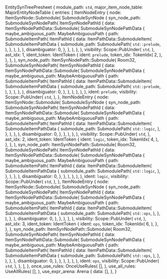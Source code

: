 EntitySynTreePresheet {
    module_path: `std`,
    major_item_node_table: MajorEntityNodeTable {
        entries: [
            ItemNodeEntry {
                node: ItemSynNode::Submodule(
                    SubmoduleSynNode {
                        syn_node_path: SubmoduleSynNodePath(
                            ItemSynNodePathId {
                                data: ItemSynNodePathData::Submodule(
                                    SubmoduleSynNodePathData {
                                        maybe_ambiguous_path: MaybeAmbiguousPath {
                                            path: SubmoduleItemPath(
                                                ItemPathId {
                                                    data: ItemPathData::SubmoduleItem(
                                                        SubmoduleItemPathData {
                                                            submodule_path: SubmodulePath(
                                                                `std::prelude`,
                                                            ),
                                                        },
                                                    ),
                                                },
                                            ),
                                            disambiguator: 0,
                                        },
                                    },
                                ),
                            },
                        ),
                        visibility: Scope::PubUnder(
                            `std`,
                        ),
                        ast_idx: 1,
                        ident_token: IdentToken {
                            ident: `prelude`,
                            token_idx: TokenIdx(
                                2,
                            ),
                        },
                    },
                ),
                syn_node_path: ItemSynNodePath::Submodule(
                    Room32,
                    SubmoduleSynNodePath(
                        ItemSynNodePathId {
                            data: ItemSynNodePathData::Submodule(
                                SubmoduleSynNodePathData {
                                    maybe_ambiguous_path: MaybeAmbiguousPath {
                                        path: SubmoduleItemPath(
                                            ItemPathId {
                                                data: ItemPathData::SubmoduleItem(
                                                    SubmoduleItemPathData {
                                                        submodule_path: SubmodulePath(
                                                            `std::prelude`,
                                                        ),
                                                    },
                                                ),
                                            },
                                        ),
                                        disambiguator: 0,
                                    },
                                },
                            ),
                        },
                    ),
                ),
                ident: `prelude`,
                visibility: Scope::PubUnder(
                    `std`,
                ),
            },
            ItemNodeEntry {
                node: ItemSynNode::Submodule(
                    SubmoduleSynNode {
                        syn_node_path: SubmoduleSynNodePath(
                            ItemSynNodePathId {
                                data: ItemSynNodePathData::Submodule(
                                    SubmoduleSynNodePathData {
                                        maybe_ambiguous_path: MaybeAmbiguousPath {
                                            path: SubmoduleItemPath(
                                                ItemPathId {
                                                    data: ItemPathData::SubmoduleItem(
                                                        SubmoduleItemPathData {
                                                            submodule_path: SubmodulePath(
                                                                `std::logic`,
                                                            ),
                                                        },
                                                    ),
                                                },
                                            ),
                                            disambiguator: 0,
                                        },
                                    },
                                ),
                            },
                        ),
                        visibility: Scope::PubUnder(
                            `std`,
                        ),
                        ast_idx: 2,
                        ident_token: IdentToken {
                            ident: `logic`,
                            token_idx: TokenIdx(
                                4,
                            ),
                        },
                    },
                ),
                syn_node_path: ItemSynNodePath::Submodule(
                    Room32,
                    SubmoduleSynNodePath(
                        ItemSynNodePathId {
                            data: ItemSynNodePathData::Submodule(
                                SubmoduleSynNodePathData {
                                    maybe_ambiguous_path: MaybeAmbiguousPath {
                                        path: SubmoduleItemPath(
                                            ItemPathId {
                                                data: ItemPathData::SubmoduleItem(
                                                    SubmoduleItemPathData {
                                                        submodule_path: SubmodulePath(
                                                            `std::logic`,
                                                        ),
                                                    },
                                                ),
                                            },
                                        ),
                                        disambiguator: 0,
                                    },
                                },
                            ),
                        },
                    ),
                ),
                ident: `logic`,
                visibility: Scope::PubUnder(
                    `std`,
                ),
            },
            ItemNodeEntry {
                node: ItemSynNode::Submodule(
                    SubmoduleSynNode {
                        syn_node_path: SubmoduleSynNodePath(
                            ItemSynNodePathId {
                                data: ItemSynNodePathData::Submodule(
                                    SubmoduleSynNodePathData {
                                        maybe_ambiguous_path: MaybeAmbiguousPath {
                                            path: SubmoduleItemPath(
                                                ItemPathId {
                                                    data: ItemPathData::SubmoduleItem(
                                                        SubmoduleItemPathData {
                                                            submodule_path: SubmodulePath(
                                                                `std::ops`,
                                                            ),
                                                        },
                                                    ),
                                                },
                                            ),
                                            disambiguator: 0,
                                        },
                                    },
                                ),
                            },
                        ),
                        visibility: Scope::PubUnder(
                            `std`,
                        ),
                        ast_idx: 3,
                        ident_token: IdentToken {
                            ident: `ops`,
                            token_idx: TokenIdx(
                                6,
                            ),
                        },
                    },
                ),
                syn_node_path: ItemSynNodePath::Submodule(
                    Room32,
                    SubmoduleSynNodePath(
                        ItemSynNodePathId {
                            data: ItemSynNodePathData::Submodule(
                                SubmoduleSynNodePathData {
                                    maybe_ambiguous_path: MaybeAmbiguousPath {
                                        path: SubmoduleItemPath(
                                            ItemPathId {
                                                data: ItemPathData::SubmoduleItem(
                                                    SubmoduleItemPathData {
                                                        submodule_path: SubmodulePath(
                                                            `std::ops`,
                                                        ),
                                                    },
                                                ),
                                            },
                                        ),
                                        disambiguator: 0,
                                    },
                                },
                            ),
                        },
                    ),
                ),
                ident: `ops`,
                visibility: Scope::PubUnder(
                    `std`,
                ),
            },
        ],
    },
    once_use_rules: OnceUseRules(
        [],
    ),
    use_all_rules: UseAllRules(
        [],
    ),
    use_expr_arena: Arena {
        data: [],
    },
}
